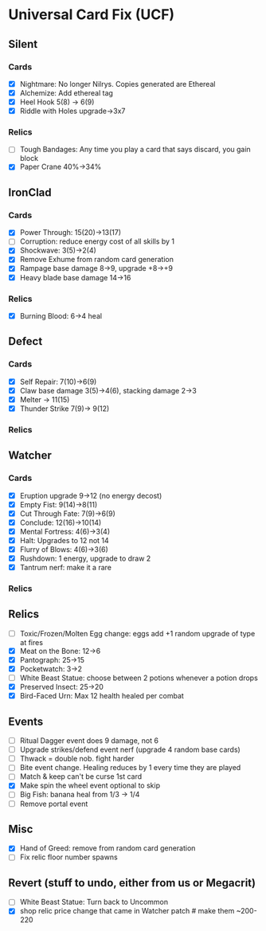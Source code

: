 # Universal Card Fix (UCF)

## Silent
### Cards
- [X] Nightmare: No longer Nilrys. Copies generated are Ethereal
- [X] Alchemize: Add ethereal tag
- [X] Heel Hook 5(8) -> 6(9)
- [X] Riddle with Holes upgrade->3x7
### Relics
- [ ] Tough Bandages: Any time you play a card that says discard, you gain block
- [X] Paper Crane 40%->34%

## IronClad
### Cards
- [X] Power Through: 15(20)->13(17)
- [ ] Corruption: reduce energy cost of all skills by 1
- [X] Shockwave: 3(5)->2(4)
- [X] Remove Exhume from random card generation
- [X] Rampage base damage 8->9, upgrade +8->+9
- [X] Heavy blade base damage 14->16
### Relics
- [X] Burning Blood: 6->4 heal

## Defect
### Cards
- [X] Self Repair: 7(10)->6(9)
- [X] Claw base damage 3(5)->4(6), stacking damage 2->3
- [X] Melter -> 11(15)
- [X] Thunder Strike 7(9)-> 9(12)
### Relics

## Watcher
### Cards
- [X] Eruption upgrade 9->12 (no energy decost)
- [X] Empty Fist: 9(14)->8(11)
- [X] Cut Through Fate: 7(9)->6(9)
- [X] Conclude: 12(16)->10(14)
- [X] Mental Fortress: 4(6)->3(4)
- [X] Halt: Upgrades to 12 not 14
- [X] Flurry of Blows: 4(6)->3(6)
- [X] Rushdown: 1 energy, upgrade to draw 2
- [X] Tantrum nerf: make it a rare
### Relics

## Relics
- [ ] Toxic/Frozen/Molten Egg change: eggs add +1 random upgrade of type at fires
- [X] Meat on the Bone: 12->6
- [X] Pantograph: 25->15
- [X] Pocketwatch: 3->2
- [ ] White Beast Statue: choose between 2 potions whenever a potion drops
- [X] Preserved Insect: 25->20
- [X] Bird-Faced Urn: Max 12 health healed per combat

## Events
- [ ] Ritual Dagger event does 9 damage, not 6
- [ ] Upgrade strikes/defend event nerf (upgrade 4 random base cards)
- [ ] Thwack = double nob. fight harder
- [ ] Bite event change. Healing reduces by 1 every time they are played
- [ ] Match & keep can't be curse 1st card
- [x] Make spin the wheel event optional to skip
- [ ] Big Fish: banana heal from 1/3 -> 1/4
- [ ] Remove portal event

## Misc
- [X] Hand of Greed: remove from random card generation
- [ ] Fix relic floor number spawns

## Revert (stuff to undo, either from us or Megacrit)
- [ ] White Beast Statue: Turn back to Uncommon
- [X] shop relic price change that came in Watcher patch # make them ~200-220
